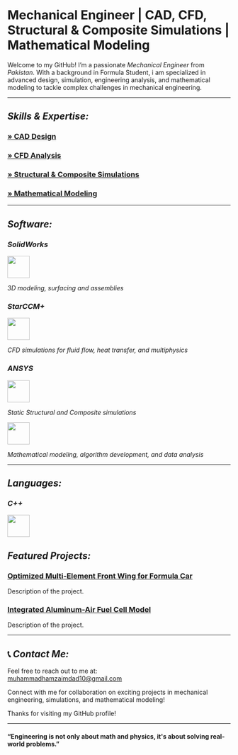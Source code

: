 #  Mechanical Engineer | CAD, CFD, Structural & Composite Simulations | Mathematical Modeling

Welcome to my GitHub! I’m a passionate *Mechanical Engineer* from *Pakistan*. With a background in Formula Student, i am specialized in advanced design, simulation, engineering analysis, and mathematical modeling to tackle complex challenges in mechanical engineering.

---

##  *Skills & Expertise:*
### [» CAD Design](link_to_project)
### [» CFD Analysis](link_to_project)
### [» Structural & Composite Simulations](link_to_project)
### [» Mathematical Modeling](link_to_project)

---


##  *Software:*
###  *SolidWorks*
<img src="https://github.com/user-attachments/assets/17518bdd-7c6d-49db-b7ee-2d67e5c810a0" width="50" height="50">

*3D modeling, surfacing and assemblies*

###  *StarCCM+*
<img src="https://downloadlynet.ir/wp-content/uploads/2023/07/Siemens-Star-CCM.png" width="50" height="50">


*CFD simulations for fluid flow, heat transfer, and multiphysics*

###  *ANSYS*
<img src="https://github.com/user-attachments/assets/ebbdde62-1a46-4e9e-adda-c3b15271c5d5" width="50" height="50" />


*Static Structural and Composite simulations*


<img src="https://upload.wikimedia.org/wikipedia/commons/2/21/Matlab_Logo.png" width="50" height="50" />


*Mathematical modeling, algorithm development, and data analysis*

---

## *Languages:*
### *C++*
<img src="https://github.com/user-attachments/assets/1814cf09-9eb7-4449-a0d3-c9684a591519" width="50" height="50" />



##  *Featured Projects:*

### [Optimized Multi-Element Front Wing for Formula Car](link_to_project)
Description of the project.

### [Integrated Aluminum-Air Fuel Cell Model](link_to_project)
Description of the project.


---

## 📞 *Contact Me:*
Feel free to reach out to me at:  
muhammadhamzaimdad10@gmail.com

Connect with me for collaboration on exciting projects in mechanical engineering, simulations, and mathematical modeling!

Thanks for visiting my GitHub profile!

---

#### “Engineering is not only about math and physics, it's about solving real-world problems.”

